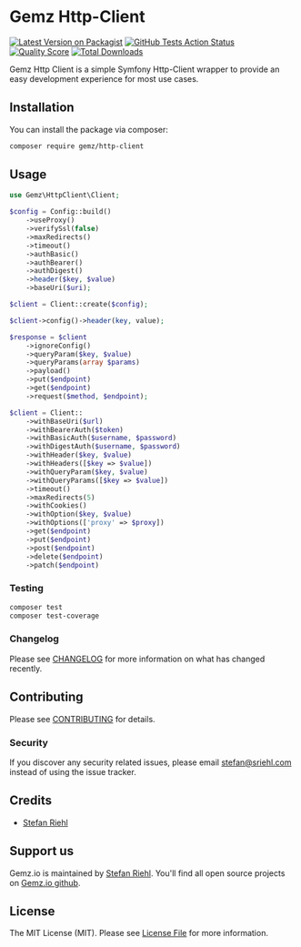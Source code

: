 # Gemz Http-Client

[![Latest Version on Packagist](https://img.shields.io/packagist/v/gemzio/http-client.svg?style=flat-square)](https://packagist.org/packages/gemzio/http-client)
[![GitHub Tests Action Status](https://img.shields.io/github/workflow/status/gemzio/http-client/run-tests?label=tests)](https://github.com/gemzio/http-client/actions?query=workflow%3Arun-tests+branch%3Amaster)
[![Quality Score](https://img.shields.io/scrutinizer/g/gemzio/http-client.svg?style=flat-square)](https://scrutinizer-ci.com/g/gemzio/http-client)
[![Total Downloads](https://img.shields.io/packagist/dt/gemzio/http-client.svg?style=flat-square)](https://packagist.org/packages/gemzio/http-client)


Gemz Http Client is a simple Symfony Http-Client wrapper to provide an easy development experience for most use cases.

## Installation

You can install the package via composer:

```bash
composer require gemz/http-client
```

## Usage

``` php
use Gemz\HttpClient\Client;

$config = Config::build()
    ->useProxy()
    ->verifySsl(false)
    ->maxRedirects()
    ->timeout()
    ->authBasic()
    ->authBearer()
    ->authDigest()
    ->header($key, $value)
    ->baseUri($uri);

$client = Client::create($config);

$client->config()->header(key, value);

$response = $client
    ->ignoreConfig()
    ->queryParam($key, $value)
    ->queryParams(array $params)
    ->payload()
    ->put($endpoint)
    ->get($endpoint)
    ->request($method, $endpoint);

$client = Client::
    ->withBaseUri($url)
    ->withBearerAuth($token)
    ->withBasicAuth($username, $password)
    ->withDigestAuth($username, $password)
    ->withHeader($key, $value)
    ->withHeaders([$key => $value])
    ->withQueryParam($key, $value)
    ->withQueryParams([$key => $value])
    ->timeout()
    ->maxRedirects(5)
    ->withCookies()
    ->withOption($key, $value)
    ->withOptions(['proxy' => $proxy])
    ->get($endpoint)
    ->put($endpoint)
    ->post($endpoint)
    ->delete($endpoint)
    ->patch($endpoint)


```

### Testing

``` bash
composer test
composer test-coverage
```

### Changelog

Please see [CHANGELOG](CHANGELOG.md) for more information on what has changed recently.

## Contributing

Please see [CONTRIBUTING](CONTRIBUTING.md) for details.

### Security

If you discover any security related issues, please email stefan@sriehl.com instead of using the issue tracker.

## Credits

- [Stefan Riehl](https://github.com/stefanriehl)

## Support us

Gemz.io is maintained by [Stefan Riehl](https://github.com/stefanriehl). You'll find all open source
projects on [Gemz.io github](https://github.com/gemzio).

## License

The MIT License (MIT). Please see [License File](LICENSE.md) for more information.

